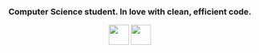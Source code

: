 <br clear="both">

<h3 align="center">Computer Science student. In love with clean, efficient code.</h3>


<div align="center">
  <img src="https://icongr.am/devicon/c-original.svg?size=128&color=currentColor" height="40" />
  <img src="https://cdn.jsdelivr.net/gh/devicons/devicon@latest/icons/python/python-original.svg" height="40" />
</div>
